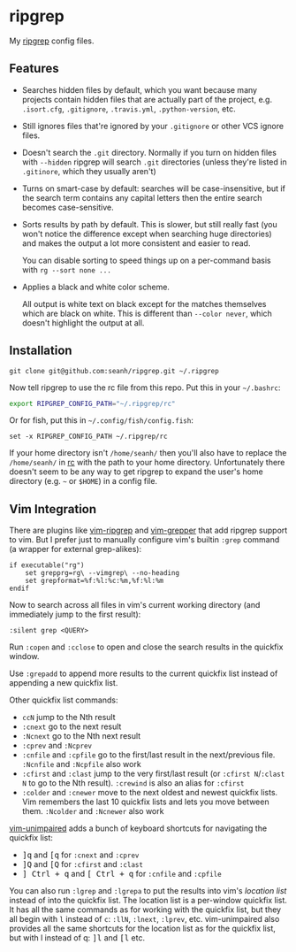 ripgrep
=======

My [ripgrep](https://github.com/BurntSushi/ripgrep) config files.

Features
--------

* Searches hidden files by default, which you want because many projects contain hidden
  files that are actually part of the project, e.g. `.isort.cfg`, `.gitignore`,
  `.travis.yml`, `.python-version`, etc.
* Still ignores files that're ignored by your `.gitignore` or other VCS ignore files.
* Doesn't search the `.git` directory. Normally if you turn on hidden files with
  `--hidden` ripgrep will search `.git` directories (unless they're listed in
  `.gitinore`, which they usually aren't)

* Turns on smart-case by default: searches will be case-insensitive, but if the search
  term contains any capital letters then the entire search becomes case-sensitive.

* Sorts results by path by default. This is slower, but still really fast (you won't
  notice the difference except when searching huge directories) and makes the output
  a lot more consistent and easier to read.

  You can disable sorting to speed things up on a per-command basis with
  `rg --sort none ...`

* Applies a black and white color scheme.

  All output is white text on black except for the matches themselves which are
  black on white.
  This is different than `--color never`, which doesn't highlight the output at all.

Installation
------------

```terminal
git clone git@github.com:seanh/ripgrep.git ~/.ripgrep
```

Now tell ripgrep to use the rc file from this repo. Put this in your `~/.bashrc`:

```bash
export RIPGREP_CONFIG_PATH="~/.ripgrep/rc"
```

Or for fish, put this in `~/.config/fish/config.fish`:

```fish
set -x RIPGREP_CONFIG_PATH ~/.ripgrep/rc
```

If your home directory isn't `/home/seanh/` then you'll also have to replace
the `/home/seanh/` in [rc](rc) with the path to your home directory.
Unfortunately there doesn't seem to be any way to get ripgrep to expand the
user's home directory (e.g. `~` or `$HOME`) in a config file.

Vim Integration
---------------

There are plugins like [vim-ripgrep](https://github.com/jremmen/vim-ripgrep) and
[vim-grepper](https://github.com/mhinz/vim-grepper/) that add ripgrep support to vim.
But I prefer just to manually configure vim's builtin `:grep` command (a wrapper for
external grep-alikes):

    if executable("rg")
        set grepprg=rg\ --vimgrep\ --no-heading
        set grepformat=%f:%l:%c:%m,%f:%l:%m
    endif

Now to search across all files in vim's current working directory (and immediately jump to the first result):

    :silent grep <QUERY>

Run `:copen` and `:cclose` to open and close the search results in the quickfix window.

Use `:grepadd` to append more results to the current quickfix list instead of appending a new quickfix list.

Other quickfix list commands:

* `ccN` jump to the Nth result
* `:cnext` go to the next result
* `:Ncnext` go to the Nth next result
* `:cprev` and `:Ncprev`
* `:cnfile` and `:cpfile` go to the first/last result in the next/previous file. `:Ncnfile` and `:Ncpfile` also work
* `:cfirst` and `:clast` jump to the very first/last result (or `:cfirst N`/`:clast N` to go to the Nth result). `:crewind` is also an alias for `:cfirst`
* `:colder` and `:cnewer` move to the next oldest and newest quickfix lists. Vim remembers the last 10 quickfix lists and lets you move between them. `:Ncolder` and `:Ncnewer` also work

[vim-unimpaired](https://github.com/tpope/vim-unimpaired) adds a bunch of keyboard shortcuts for navigating the quickfix list:

* <kbd><kbd>]</kbd><kbd>q</kbd></kbd> and <kbd><kbd>[</kbd><kbd>q</kbd></kbd> for `:cnext` and `:cprev`
* <kbd><kbd>]</kbd><kbd>Q</kbd></kbd> and <kbd><kbd>[</kbd><kbd>Q</kbd></kbd> for `:cfirst` and `:clast`
* <kbd><kbd>]</kbd> <kbd><kbd>Ctrl</kbd> + <kbd>q</kbd></kbd></kbd> and <kbd><kbd>[</kbd> <kbd><kbd>Ctrl</kbd> + <kbd>q</kbd></kbd></kbd> for `:cnfile` and `:cpfile`

You can also run `:lgrep` and `:lgrepa` to put the results into vim's _location list_
instead of into the quickfix list. The location list is a per-window quickfix list.
It has all the same commands as for working with the quickfix list, but they all begin with `l` instead of `c`:
`:llN`, `:lnext`, `:lprev`, etc.
vim-unimpaired also provides all the same shortcuts for the location list as for the quickfix list, but with l instead of q: <kbd><kbd>]</kbd><kbd>l</kbd></kbd> and <kbd><kbd>[</kbd><kbd>l</kbd></kbd> etc.
